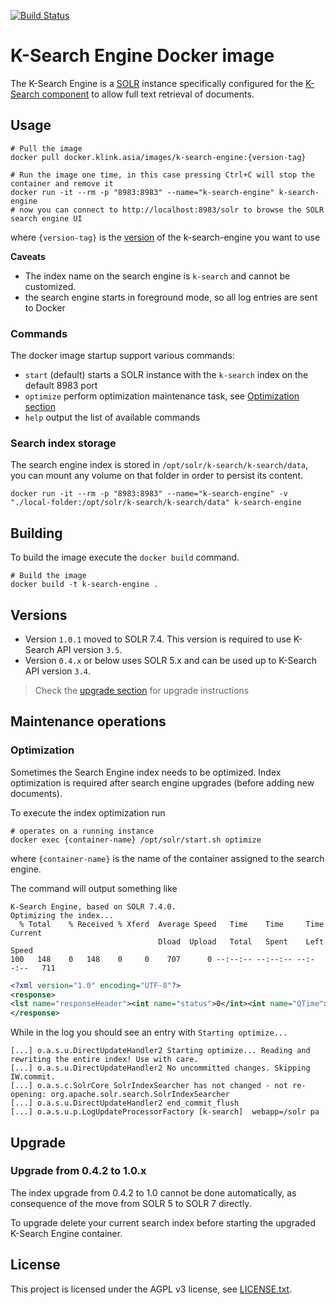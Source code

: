 [![Build Status](https://travis-ci.org/k-box/k-search-engine.svg?branch=master)](https://travis-ci.org/k-box/k-search-engine)

# K-Search Engine Docker image

The K-Search Engine is a [SOLR](https://lucene.apache.org/solr/) instance specifically configured for the [K-Search component](https://github.com/k-box/k-search) to allow full text retrieval of documents.

## Usage

```
# Pull the image
docker pull docker.klink.asia/images/k-search-engine:{version-tag}

# Run the image one time, in this case pressing Ctrl+C will stop the container and remove it
docker run -it --rm -p "8983:8983" --name="k-search-engine" k-search-engine
# now you can connect to http://localhost:8983/solr to browse the SOLR search engine UI
```

where `{version-tag}` is the [version](#versions) of the k-search-engine you want to use

**Caveats**

- The index name on the search engine is `k-search` and cannot be customized.
- the search engine starts in foreground mode, so all log entries are sent to Docker

### Commands

The docker image startup support various commands:

- `start` (default) starts a SOLR instance with the `k-search` index on the default 8983 port
- `optimize` perform optimization maintenance task, see [Optimization section](#optimization)
- `help` output the list of available commands

### Search index storage

The search engine index is stored in `/opt/solr/k-search/k-search/data`, you can mount any volume 
on that folder in order to persist its content.

```
docker run -it --rm -p "8983:8983" --name="k-search-engine" -v "./local-folder:/opt/solr/k-search/k-search/data" k-search-engine
```

## Building

To build the image execute the `docker build` command.

```
# Build the image
docker build -t k-search-engine .
```

## Versions

- Version `1.0.1` moved to SOLR 7.4. This version is required to use K-Search API version `3.5`.
- Version `0.4.x` or below uses SOLR 5.x and can be used up to K-Search API version `3.4`.

> Check the [upgrade section](#upgrade) for upgrade instructions

## Maintenance operations

### Optimization

Sometimes the Search Engine index needs to be optimized. Index optimization is required after 
search engine upgrades (before adding new documents).

To execute the index optimization run

```
# operates on a running instance
docker exec {container-name} /opt/solr/start.sh optimize
```

where `{container-name}` is the name of the container assigned to the search engine.

The command will output something like

```
K-Search Engine, based on SOLR 7.4.0.
Optimizing the index...
  % Total    % Received % Xferd  Average Speed   Time    Time     Time  Current
                                 Dload  Upload   Total   Spent    Left  Speed
100   148    0   148    0     0    707      0 --:--:-- --:--:-- --:--:--   711
```
```xml
<?xml version="1.0" encoding="UTF-8"?>
<response>
<lst name="responseHeader"><int name="status">0</int><int name="QTime">52</int></lst>
</response>
```

While in the log you should see an entry with `Starting optimize...`

```
[...] o.a.s.u.DirectUpdateHandler2 Starting optimize... Reading and rewriting the entire index! Use with care.
[...] o.a.s.u.DirectUpdateHandler2 No uncommitted changes. Skipping IW.commit.
[...] o.a.s.c.SolrCore SolrIndexSearcher has not changed - not re-opening: org.apache.solr.search.SolrIndexSearcher
[...] o.a.s.u.DirectUpdateHandler2 end_commit_flush
[...] o.a.s.u.p.LogUpdateProcessorFactory [k-search]  webapp=/solr pa
```

## Upgrade

### Upgrade from 0.4.2 to 1.0.x

The index upgrade from 0.4.2 to 1.0 cannot be done automatically, as consequence of the move from SOLR 5 to SOLR 7 directly.

To upgrade delete your current search index before starting the upgraded K-Search Engine container.

## License

This project is licensed under the AGPL v3 license, see [LICENSE.txt](./LICENSE.txt).
